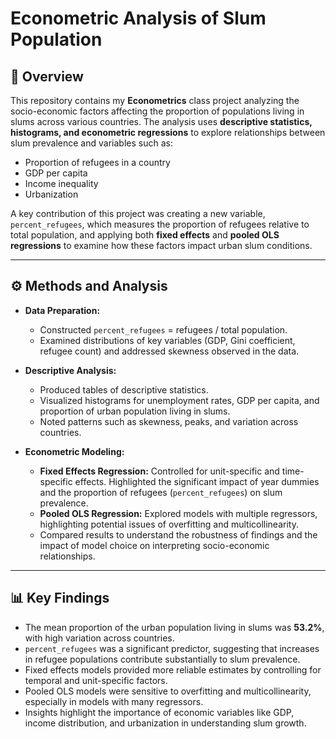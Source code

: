 # Econometric Analysis of Slum Population  

## 📌 Overview
This repository contains my **Econometrics** class project analyzing the socio-economic factors affecting the proportion of populations living in slums across various countries. The analysis uses **descriptive statistics, histograms, and econometric regressions** to explore relationships between slum prevalence and variables such as:

- Proportion of refugees in a country  
- GDP per capita  
- Income inequality  
- Urbanization  

A key contribution of this project was creating a new variable, `percent_refugees`, which measures the proportion of refugees relative to total population, and applying both **fixed effects** and **pooled OLS regressions** to examine how these factors impact urban slum conditions.

---

## ⚙️ Methods and Analysis
- **Data Preparation:**  
  - Constructed `percent_refugees` = refugees / total population.  
  - Examined distributions of key variables (GDP, Gini coefficient, refugee count) and addressed skewness observed in the data.  

- **Descriptive Analysis:**  
  - Produced tables of descriptive statistics.  
  - Visualized histograms for unemployment rates, GDP per capita, and proportion of urban population living in slums.  
  - Noted patterns such as skewness, peaks, and variation across countries.  

- **Econometric Modeling:**  
  - **Fixed Effects Regression:** Controlled for unit-specific and time-specific effects. Highlighted the significant impact of year dummies and the proportion of refugees (`percent_refugees`) on slum prevalence.  
  - **Pooled OLS Regression:** Explored models with multiple regressors, highlighting potential issues of overfitting and multicollinearity.  
  - Compared results to understand the robustness of findings and the impact of model choice on interpreting socio-economic relationships.  

---

## 📊 Key Findings
- The mean proportion of the urban population living in slums was **53.2%**, with high variation across countries.  
- `percent_refugees` was a significant predictor, suggesting that increases in refugee populations contribute substantially to slum prevalence.  
- Fixed effects models provided more reliable estimates by controlling for temporal and unit-specific factors.  
- Pooled OLS models were sensitive to overfitting and multicollinearity, especially in models with many regressors.  
- Insights highlight the importance of economic variables like GDP, income distribution, and urbanization in understanding slum growth.

